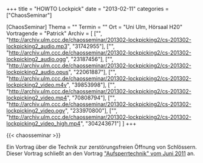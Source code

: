 +++
title = "HOWTO Lockpick"
date = "2013-02-11"
categories = ["ChaosSeminar"]

[ChaosSeminar]
Thema = ""
Termin = ""
Ort = "Uni Ulm, Hörsaal H20"
Vortragende = "Patrick"
Archiv = [
	["", "http://archiv.ulm.ccc.de/chaosseminar/201302-lockpicking2/cs-201302-lockpicking2_audio.mp3", "31742955"],
	["", "http://archiv.ulm.ccc.de/chaosseminar/201302-lockpicking2/cs-201302-lockpicking2_audio.ogg", "23187456"],
	["", "http://archiv.ulm.ccc.de/chaosseminar/201302-lockpicking2/cs-201302-lockpicking2_audio.opus", "22061887"],
	["", "http://archiv.ulm.ccc.de/chaosseminar/201302-lockpicking2/cs-201302-lockpicking2_video.m4v", "39853998"],
	["", "http://archiv.ulm.ccc.de/chaosseminar/201302-lockpicking2/cs-201302-lockpicking2_video.mp4", "70808794"],
	["", "http://archiv.ulm.ccc.de/chaosseminar/201302-lockpicking2/cs-201302-lockpicking2_video.ogv", "233970800"],
	["", "http://archiv.ulm.ccc.de/chaosseminar/201302-lockpicking2/cs-201302-lockpicking2_video_high.mp4", "304243671"]
	]
+++

{{< chaosseminar >}}

Ein Vortrag über die Technik zur zerstörungsfreien Öffnung von Schlössern. Dieser Vortrag schließt an den Vortrag ["Aufsperrtechnik" vom Juni 2011](../2011_06_aufsperrtechnik) an.
